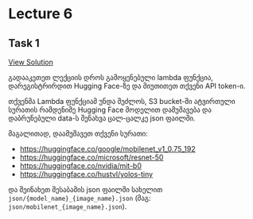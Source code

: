 # Lecture 6

## Task 1

[View Solution](task_1)

გადააკეთეთ ლექციის დროს გამოყენებული lambda ფუნქცია, დარეგისტრირდით Hugging Face-ზე და მიუთითეთ თქვენი API token-ი.

თქვენმა Lambda ფუნქციამ უნდა შეძლოს, S3 bucket-ში ატვირთული სურათის რამდენიმე Hugging Face მოდელით დამუშავება და დაბრუნებული data-ს შენახვა ცალ-ცალკე json ფაილში.

მაგალითად, დაამუშავეთ თქვენი სურათი:

- https://huggingface.co/google/mobilenet_v1_0.75_192
- https://huggingface.co/microsoft/resnet-50
- https://huggingface.co/nvidia/mit-b0
- https://huggingface.co/hustvl/yolos-tiny

და შეინახეთ შესაბამის json ფაილში სახელით `json/{model_name}_{image_name}.json` (მაგ: `json/mobilenet_{image_name}.json`).
